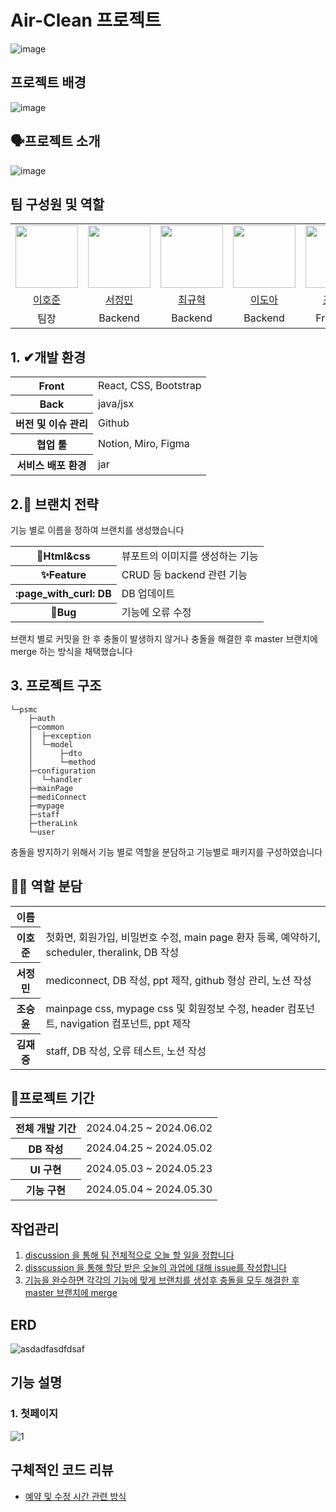 # Air-Clean 프로젝트
![image](https://github.com/user-attachments/assets/c58832ee-2bc9-4ae8-a714-d257ca88be88)



## 프로젝트 배경

![image](https://github.com/user-attachments/assets/f7091e14-6401-4055-b131-ee29b4a0e5f1)



    
## 🗣프로젝트 소개

![image](https://github.com/user-attachments/assets/77e2287f-8140-48e6-bd84-5c4f21a6d5b0)


## 팀 구성원 및 역할

<table align="center">
  <tr>
    <td>
      <a href="https://github.com/comaserious">
        <img src="https://avatars.githubusercontent.com/u/158137025?v=4" width="100" style="max-width: 100%;">
      </a>
    </td>
    <td>
      <a href="https://github.com/wjdals83">
          <img src="https://avatars.githubusercontent.com/u/107474713?v=4" width="100" style="max-width: 100%;">
      </a>
    </td>
    <td>
      <a href="https://github.com/gyuhyeok0">
        <img src="https://avatars.githubusercontent.com/u/153148788?v=4" width="100" style="max-width: 100%;">
      </a>
    </td>
    <td>
      <a href="https://github.com/doa0819">
        <img src="https://avatars.githubusercontent.com/u/158136952?v=4" width="100" style="max-width: 100%;">
      </a>
    </td>
    <td>
      <a href="https://github.com/tmddbs9313">
          <img src="https://avatars.githubusercontent.com/u/127907841?v=4" width="100" style="max-width: 100%;">
      </a>
    </td>
  </tr>
  <tr>
    <td align="center">
      <a href="https://github.com/comaserious">이호준</a>
    </td>
    <td align="center">
      <a href="https://github.com/wjdals83">서정민</a>
    </td>
    <td align="center">
      <a href="https://github.com/Absensing">최규혁</a>
    </td>
    <td align="center">
      <a href="https://github.com/tmddbs9313">이도아</a>
    </td>
    <td align="center">
      <a href="https://github.com/tmddbs9313">조승윤</a>
    </td>
        </tr>
    <tr>
        <td align="center">팀장</td>
        <td align="center">Backend</td>
        <td align="center">Backend</td>
        <td align="center">Backend</td>
        <td align="center">Frontend</td>
    </tr>
</table>

## 1. ✔개발 환경

<table>
    <tr>
        <th>Front</th>
        <td>React, CSS, Bootstrap</td>
    </tr>
    <tr>
        <th>Back</th>
        <td>java/jsx</td>
    </tr>
    <tr>
        <th>버전 및 이슈 관리</th>
        <td>Github</td>
    </tr>
    <tr>
        <th>협업 툴</th>
        <td>Notion, Miro, Figma</td>
    </tr>
    <tr>
        <th>서비스 배포 환경</th>
        <td>jar</td>
    </tr>
</table>

## 2.🌳 브랜치 전략
 기능 별로 이름을 정하여 브랜치를 생성했습니다

<table>
    <tr>
        <th>🎨Html&css</th>
        <td>뷰포트의 이미지를 생성하는 기능</td>
    </tr>
    <tr>
        <th>✨Feature</th>
        <td>CRUD 등 backend 관련 기능</td>
    </tr>
    <tr>
        <th>:page_with_curl: DB</th>
        <td>DB 업데이트</td>
    </tr>
    <tr>
        <th>🐞Bug</th>
        <td>기능에 오류 수정</td>
    </tr>
</table>

브랜치 별로 커밋을 한 후 충돌이 발생하지 않거나 충돌을 해결한 후 master 브랜치에 merge 하는 방식을 채택했습니다

## 3. 프로젝트 구조

```
└─psmc
    ├─auth
    ├─common
    │  ├─exception
    │  └─model
    │      ├─dto
    │      └─method
    ├─configuration
    │  └─handler
    ├─mainPage
    ├─mediConnect
    ├─mypage
    ├─staff
    ├─theraLink
    └─user
```

충돌을 방지하기 위해서 기능 별로 역할을 분담하고 기능별로 패키지를 구성하였습니다


## 🙆‍♂️ 역할 분담

<table>
    <tr>
        <th>이름</th>
        <th></th>
    </tr>
    <tr>
        <th>이호준</th>
        <td>첫화면, 회원가입, 비밀번호 수정, main page 환자 등록, 예약하기, scheduler, theralink, DB 작성</td>
    </tr>
    <tr>
        <th>서정민</th>
        <td>mediconnect, DB 작성, ppt 제작, github 형상 관리, 노션 작성</td>
    </tr>
    <tr>
        <th>조승윤</th>
        <td>mainpage css, mypage css 및 회원정보 수정, header 컴포넌트, navigation 컴포넌트, ppt 제작</td>
    </tr>
    <tr>
        <th>김재중</th>
        <td>staff, DB 작성, 오류 테스트, 노션 작성</td>
    </tr>
</table>
    


## 📅프로젝트 기간

<table>
    <tr>
        <th>전체 개발 기간</th>
        <td>2024.04.25 ~ 2024.06.02</td>
    </tr>
    <tr>
        <th>DB 작성</th>
        <td>2024.04.25 ~ 2024.05.02</td>
    </tr>
    <tr>
        <th>UI 구현</th>
        <td>2024.05.03 ~ 2024.05.23</td>
    </tr>
    <tr>
        <th>기능 구현</th>
        <td>2024.05.04 ~ 2024.05.30</td>
    </tr>
</table>

## 작업관리

1. [discussion 을 통해 팀 전체적으로 오늘 할 일을 정합니다](https://github.com/semi-project-team/PSMC/discussions)
2. [disscussion 을 통해 할당 받은 오늘의 과업에 대해 issue를 작성합니다](https://github.com/semi-project-team/PSMC/issues)
3. [기능을 완수하면 각각의 기능에 맞게 브랜치를 생성후 충돌을 모두 해결한 후 master 브랜치에 merge ](https://github.com/semi-project-team/PSMC/pulls?q=is%3Apr+is%3Aclosed)

   

## ERD

![asdadfasdfdsaf](https://github.com/semi-project-team/PSMC/assets/158137025/622cefcb-b247-41fd-8d21-5261461ce243)


## 기능 설명

### 1. 첫페이지

![1](https://github.com/semi-project-team/PSMC/assets/158137025/17b1888e-8225-40f8-96ae-afe6f1f3e492)


## 구체적인 코드 리뷰
- [예약 및 수정 시간 관련 방식](https://github.com/semi-project-team/PSMC/wiki/진료-시간-및-재활-치료시간-예약하기)
